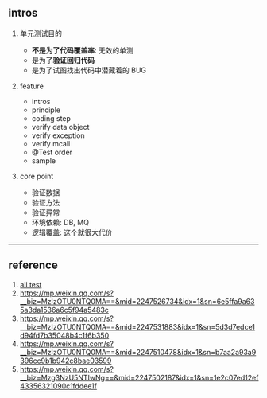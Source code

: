 ## intros

1. 单元测试目的

   - **不是为了代码覆盖率**: 无效的单测
   - 是为了**验证回归代码**
   - 是为了试图找出代码中潜藏着的 BUG

2. feature

   - intros
   - principle
   - coding step
   - verify data object
   - verify exception
   - verify mcall
   - @Test order
   - sample

3. core point

   - 验证数据
   - 验证方法
   - 验证异常
   - 环境依赖: DB, MQ
   - 逻辑覆盖: 这个就很大代价

---

## reference

1. [ali test](https://mp.weixin.qq.com/mp/appmsgalbum?__biz=MzIzOTU0NTQ0MA==&action=getalbum&album_id=1538305828238262273)
2. https://mp.weixin.qq.com/s?__biz=MzIzOTU0NTQ0MA==&mid=2247526734&idx=1&sn=6e5ffa9a635a3da1536a6c5f94a5483c
3. https://mp.weixin.qq.com/s?__biz=MzIzOTU0NTQ0MA==&mid=2247531883&idx=1&sn=5d3d7edce1d94fd7b35048b4c1f6b350
4. https://mp.weixin.qq.com/s?__biz=MzIzOTU0NTQ0MA==&mid=2247510478&idx=1&sn=b7aa2a93a9396cc9b1b942c8bae03599
5. https://mp.weixin.qq.com/s?__biz=Mzg3NzU5NTIwNg==&mid=2247502187&idx=1&sn=1e2c07ed12ef43356321090c1fddee1f
